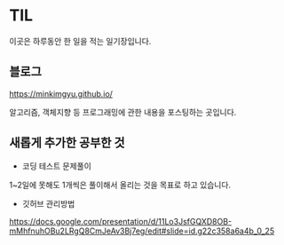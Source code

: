 # TIL

이곳은 하루동안 한 일을 적는 일기장입니다.

## 블로그

https://minkimgyu.github.io/

알고리즘, 객체지향 등 프로그래밍에 관한 내용을 포스팅하는 곳입니다.


## 새롭게 추가한 공부한 것

- 코딩 테스트 문제풀이

1~2일에 못해도 1개씩은 풀이해서 올리는 것을 목표로 하고 있습니다.

- 깃허브 관리방법

https://docs.google.com/presentation/d/11Lo3JsfGQXD8OB-mMhfnuhOBu2LRgQ8CmJeAv3Bj7eg/edit#slide=id.g22c358a6a4b_0_25


